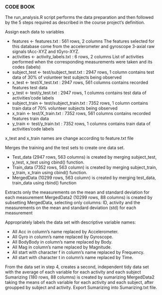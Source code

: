 ### CODE BOOK 

The run_analysis.R script performs the data preparation and then followed by the 5 steps required as described in the course project’s definition.


Assign each data to variables
- features <- features.txt : 561 rows, 2 columns
The features selected for this database come from the accelerometer and gyroscope 3-axial raw signals tAcc-XYZ and tGyro-XYZ.
- activities <- activity_labels.txt : 6 rows, 2 columns
List of activities performed when the corresponding measurements were taken and its codes (labels)
- subject_test <- test/subject_test.txt : 2947 rows, 1 column
contains test data of 30% of volunteer test subjects being observed
- x_test <- test/X_test.txt : 2947 rows, 561 columns
contains recorded features test data
- y_test <- test/y_test.txt : 2947 rows, 1 columns
contains test data of activities’code labels
- subject_train <- test/subject_train.txt : 7352 rows, 1 column
contains train data of 70% volunteer subjects being observed
- x_train <- test/X_train.txt : 7352 rows, 561 columns
contains recorded features train data
- y_train <- test/y_train.txt : 7352 rows, 1 columns
contains train data of activities’code labels

x_test and x_train names are change according to feature.txt file

Merges the training and the test sets to create one data set.

- Test_data (2947 rows, 563 columns) is created by merging subject_test, y_test, x_test using cbind() function.
- Train_data (7352 rows, 563 column) is created by merging subject_train, y_train, x_train using cbind() function. 
- MergedData (10299 rows, 563 column) is created by merging test_data, train_data using rbind() function

Extracts only the measurements on the mean and standard deviation for each measurement
MergedData2 (10299 rows, 88 columns) is created by subsetting MergedData, selecting only columns: ID, activity and the measurements on the mean and standard deviation (std) for each measurement


Appropriately labels the data set with descriptive variable names: 

- All Acc in column’s name replaced by Accelerometer.
- All Gyro in column’s name replaced by Gyroscope.
- All BodyBody in column’s name replaced by Body.
- All Mag in column’s name replaced by Magnitude.
- All start with character f in column’s name replaced by Frequency.
- All start with character t in column’s name replaced by Time.

From the data set in step 4, creates a second, independent tidy data set with the average of each variable for each activity and each subject
Sumarizing (180 rows, 88 columns) is created by sumarizing MergedData2 taking the means of each variable for each activity and each subject, after groupped by subject and activity.
Export Sumarizing into Sumarizing.txt file.
